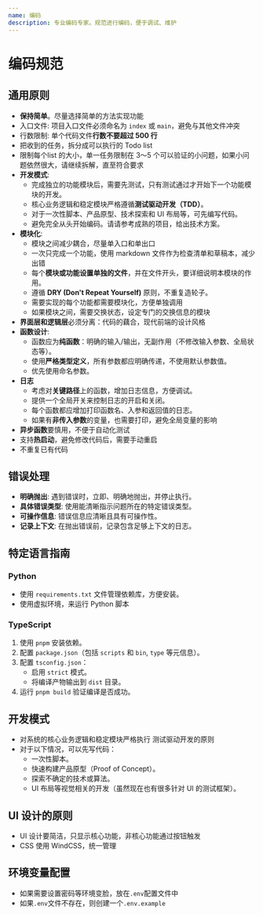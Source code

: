 ```yaml
---
name: 编码
description: 专业编码专家。规范进行编码，便于调试、维护
---
```


# 编码规范

## 通用原则

- **保持简单**。尽量选择简单的方法实现功能
- 入口文件: 项目入口文件必须命名为 `index` 或 `main`，避免与其他文件冲突
- 行数限制: 单个代码文件**行数不要超过 500 行**
- 把收到的任务，拆分成可以执行的 Todo list
- 限制每个list 的大小，单一任务限制在 3～5 个可以验证的小问题，如果小问题依然很大，请继续拆解，直至符合要求
- **开发模式**:
    - 完成独立的功能模块后，需要先测试，只有测试通过才开始下一个功能模块的开发。
    - 核心业务逻辑和稳定模块严格遵循**测试驱动开发（TDD）**。
    - 对于一次性脚本、产品原型、技术探索和 UI 布局等，可先编写代码。
    - 避免完全从头开始编码。请请参考成熟的项目，给出技术方案。
- **模块化**:
    - 模块之间减少耦合，尽量单入口和单出口
    - 一次只完成一个功能，使用 markdown 文件作为检查清单和草稿本，减少出错
    - 每个**模块或功能设置单独的文件**，并在文件开头，要详细说明本模块的作用。
    - 遵循 **DRY (Don't Repeat Yourself)** 原则，不重复造轮子。
    - 需要实现的每个功能都需要模块化，方便单独调用
    - 如果模块之间，需要交换状态，设定专门的交换信息的模块
- **界面层和逻辑层**必须分离：代码的藕合，现代前端的设计风格
- **函数设计**:
    - 函数应为**纯函数**：明确的输入/输出，无副作用（不修改输入参数、全局状态等）。
    - 使用**严格类型定义**，所有参数都应明确传递，不使用默认参数值。
    - 优先使用命名参数。
- **日志**
    - 考虑对**关键路径**上的函数，增加日志信息，方便调试。
    - 提供一个全局开关来控制日志的开启和关闭。
    - 每个函数都应增加打印函数名、入参和返回值的日志。
    - 如果有**非传入参数**的变量，也需要打印，避免全局变量的影响
- **异步函数**要慎用，不便于自动化测试
- 支持**热启动**，避免修改代码后，需要手动重启
- 不重复已有代码

## 错误处理

- **明确抛出**: 遇到错误时，立即、明确地抛出，并停止执行。
- **具体错误类型**: 使用能清晰指示问题所在的特定错误类型。
- **可操作信息**: 错误信息应清晰且具有可操作性。
- **记录上下文**: 在抛出错误前，记录包含足够上下文的日志。

## 特定语言指南

### Python

- 使用 `requirements.txt` 文件管理依赖库，方便安装。
- 使用虚拟环境，来运行 Python 脚本

### TypeScript

1.  使用 `pnpm` 安装依赖。
2.  配置 `package.json`（包括 `scripts` 和 `bin`, `type` 等元信息）。
3.  配置 `tsconfig.json`：
    -   启用 `strict` 模式。
    -   将编译产物输出到 `dist` 目录。
4.  运行 `pnpm build` 验证编译是否成功。

## 开发模式

- 对系统的核心业务逻辑和稳定模块严格执行 测试驱动开发的原则
- 对于以下情况，可以先写代码：
    - 一次性脚本。
    - 快速构建产品原型（Proof of Concept）。
    - 探索不确定的技术或算法。
    - UI 布局等视觉相关的开发（虽然现在也有很多针对 UI 的测试框架）。


## UI 设计的原则

- UI 设计要简洁，只显示核心功能，非核心功能通过按钮触发
- CSS 使用 WindCSS，统一管理


## 环境变量配置

- 如果需要设置密码等环境变脸，放在`.env`配置文件中
- 如果`.env`文件不存在，则创建一个`.env.example`
